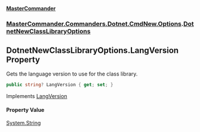 #### [MasterCommander](MasterCommander.md 'MasterCommander')
### [MasterCommander.Commanders.Dotnet.CmdNew.Options](MasterCommander.md#MasterCommander.Commanders.Dotnet.CmdNew.Options 'MasterCommander.Commanders.Dotnet.CmdNew.Options').[DotnetNewClassLibraryOptions](DotnetNewClassLibraryOptions.md 'MasterCommander.Commanders.Dotnet.CmdNew.Options.DotnetNewClassLibraryOptions')

## DotnetNewClassLibraryOptions.LangVersion Property

Gets the language version to use for the class library.

```csharp
public string? LangVersion { get; set; }
```

Implements [LangVersion](IHasLangVersion.LangVersion.md 'MasterCommander.Commanders.Dotnet.CmdNew.Abstractions.IHasLangVersion.LangVersion')

#### Property Value
[System.String](https://docs.microsoft.com/en-us/dotnet/api/System.String 'System.String')
